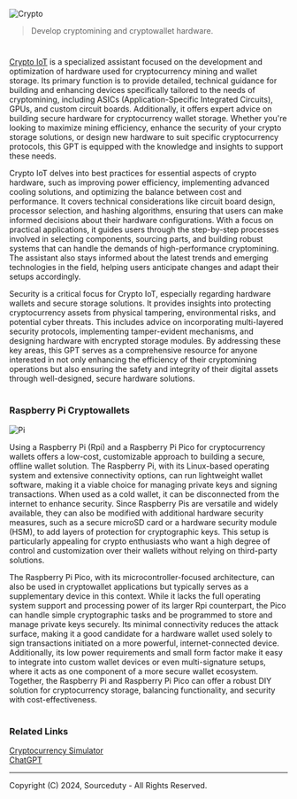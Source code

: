 ![Crypto](https://github.com/user-attachments/assets/5751fed0-16e7-4730-9ddf-3eaaa818f537)

> Develop cryptomining and cryptowallet hardware.

#

[Crypto IoT](https://chatgpt.com/g/g-pZ4YMug58-crypto-iot) is a specialized assistant focused on the development and optimization of hardware used for cryptocurrency mining and wallet storage. Its primary function is to provide detailed, technical guidance for building and enhancing devices specifically tailored to the needs of cryptomining, including ASICs (Application-Specific Integrated Circuits), GPUs, and custom circuit boards. Additionally, it offers expert advice on building secure hardware for cryptocurrency wallet storage. Whether you're looking to maximize mining efficiency, enhance the security of your crypto storage solutions, or design new hardware to suit specific cryptocurrency protocols, this GPT is equipped with the knowledge and insights to support these needs.

Crypto IoT delves into best practices for essential aspects of crypto hardware, such as improving power efficiency, implementing advanced cooling solutions, and optimizing the balance between cost and performance. It covers technical considerations like circuit board design, processor selection, and hashing algorithms, ensuring that users can make informed decisions about their hardware configurations. With a focus on practical applications, it guides users through the step-by-step processes involved in selecting components, sourcing parts, and building robust systems that can handle the demands of high-performance cryptomining. The assistant also stays informed about the latest trends and emerging technologies in the field, helping users anticipate changes and adapt their setups accordingly.

Security is a critical focus for Crypto IoT, especially regarding hardware wallets and secure storage solutions. It provides insights into protecting cryptocurrency assets from physical tampering, environmental risks, and potential cyber threats. This includes advice on incorporating multi-layered security protocols, implementing tamper-evident mechanisms, and designing hardware with encrypted storage modules. By addressing these key areas, this GPT serves as a comprehensive resource for anyone interested in not only enhancing the efficiency of their cryptomining operations but also ensuring the safety and integrity of their digital assets through well-designed, secure hardware solutions.

#
### Raspberry Pi Cryptowallets

![Pi](https://github.com/user-attachments/assets/84326cbd-030c-4646-b39b-e6757a6ca17b)

Using a Raspberry Pi (Rpi) and a Raspberry Pi Pico for cryptocurrency wallets offers a low-cost, customizable approach to building a secure, offline wallet solution. The Raspberry Pi, with its Linux-based operating system and extensive connectivity options, can run lightweight wallet software, making it a viable choice for managing private keys and signing transactions. When used as a cold wallet, it can be disconnected from the internet to enhance security. Since Raspberry Pis are versatile and widely available, they can also be modified with additional hardware security measures, such as a secure microSD card or a hardware security module (HSM), to add layers of protection for cryptographic keys. This setup is particularly appealing for crypto enthusiasts who want a high degree of control and customization over their wallets without relying on third-party solutions.

The Raspberry Pi Pico, with its microcontroller-focused architecture, can also be used in cryptowallet applications but typically serves as a supplementary device in this context. While it lacks the full operating system support and processing power of its larger Rpi counterpart, the Pico can handle simple cryptographic tasks and be programmed to store and manage private keys securely. Its minimal connectivity reduces the attack surface, making it a good candidate for a hardware wallet used solely to sign transactions initiated on a more powerful, internet-connected device. Additionally, its low power requirements and small form factor make it easy to integrate into custom wallet devices or even multi-signature setups, where it acts as one component of a more secure wallet ecosystem. Together, the Raspberry Pi and Raspberry Pi Pico can offer a robust DIY solution for cryptocurrency storage, balancing functionality, and security with cost-effectiveness.

#
### Related Links

[Cryptocurrency Simulator](https://github.com/sourceduty/Cryptocurrency_Simulator)
<br>
[ChatGPT](https://github.com/sourceduty/ChatGPT)

***
Copyright (C) 2024, Sourceduty - All Rights Reserved.

